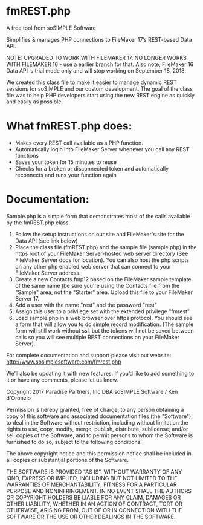 # fmREST.php

A free tool from soSIMPLE Software

Simplifies & manages PHP connections to FileMaker 17’s REST-based Data API.

NOTE: UPGRADED TO WORK WITH FILEMAKER 17. NO LONGER WORKS WITH FILEMAKER 16 - use a earlier branch for that. 
Also note, FileMaker 16 Data API is trial mode only and will stop working on September 18, 2018.

We created this class file to make it easier to manage dynamic REST sessions for soSIMPLE and our custom development. The goal of the class file was to help PHP developers start using the new REST engine as quickly and easily as possible.

# What fmREST.php does:

- Makes every REST call available as a PHP function.
- Automatically login into FileMaker Server whenever you call any REST functions
- Saves your token for 15 minutes to reuse
- Checks for a broken or disconnected token and automatically reconnects and runs your function again

# Documentation:
Sample.php is a simple form that demonstrates most of the calls available by the fmREST.php class.

1. Follow the setup instructions on our site and FileMaker's site for the Data API (see link below)
2. Place the class file (fmREST.php) and the sample file (sample.php) in the https root of your FileMaker Server-hosted web server directory (See FileMaker Server docs for location). You can also host the php scripts on any other php enabled web server that can connect to your FileMaker Server address. 
3. Create a new Contacts.fmp12 based on the FileMaker sample template of the same name (be sure you're using the Contacts file from the "Sample" area, not the "Starter" area. Upload this file to your FileMaker Server 17.
4. Add a user with the name "rest" and the password "rest" 
5. Assign this user to a privilege set with the extended privilege "fmrest" 
6. Load sample.php in a web browser over https protocol. You should see a form that will allow you to do simple record modification. (The sample form will still work without ssl, but the tokens will not be saved between calls so you will see multiple REST connections on your FileMaker Server).

For complete documentation and support please visit out website:
http://www.sosimplesoftware.com/fmrest.php

We’ll also be updating it with new features. If you’d like to add something to it or have any comments, please let us know.

Copyright 2017 Paradise Partners, Inc DBA soSIMPLE Software / Ken d'Oronzio

Permission is hereby granted, free of charge, to any person obtaining a copy of this software and associated documentation files (the "Software"), to deal in the Software without restriction, including without limitation the rights to use, copy, modify, merge, publish, distribute, sublicense, and/or sell copies of the Software, and to permit persons to whom the Software is furnished to do so, subject to the following conditions:

The above copyright notice and this permission notice shall be included in all copies or substantial portions of the Software.

THE SOFTWARE IS PROVIDED "AS IS", WITHOUT WARRANTY OF ANY KIND, EXPRESS OR IMPLIED, INCLUDING BUT NOT LIMITED TO THE WARRANTIES OF MERCHANTABILITY, FITNESS FOR A PARTICULAR PURPOSE AND NONINFRINGEMENT. IN NO EVENT SHALL THE AUTHORS OR COPYRIGHT HOLDERS BE LIABLE FOR ANY CLAIM, DAMAGES OR OTHER LIABILITY, WHETHER IN AN ACTION OF CONTRACT, TORT OR OTHERWISE, ARISING FROM, OUT OF OR IN CONNECTION WITH THE SOFTWARE OR THE USE OR OTHER DEALINGS IN THE SOFTWARE.
